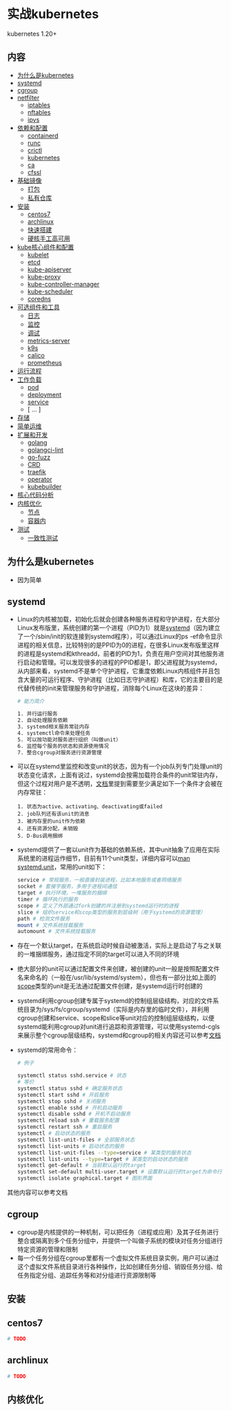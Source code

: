 # 实战kubernetes

kubernetes 1.20+


## 内容
- [为什么是kubernetes](#为什么是kubernetes)
- [systemd](#systemd)
- [cgroup](#cgroup)
- [netfilter](#netfilter)
    - [iptables](#iptables)
    - [nftables](#nftables)
    - [ipvs](#ipvs)
- [依赖和配置](#依赖和配置)
    - [containerd](#containerd)
    - [runc](#runc)
    - [crictl](#crictl)
    - [kubernetes](#kubernetes)
    - [ca](#ca)
    - [cfssl](#cfssl)
- [基础镜像](#基础镜像)
    - [打包](#打包)
    - [私有仓库](#私有仓库)
- [安装](#安装)
    - [centos7](#centos7)
    - [archlinux](#archlinux)
    - [快速搭建](#快速搭建)
    - [硬核手工高可用](#硬核手工高可用)
- [kube核心组件和配置](#kube核心组件和配置)
    - [kubelet](#kubelet)
    - [etcd](#etcd)
    - [kube-apiserver](#kube-apiserver)
    - [kube-proxy](#kube-proxy)
    - [kube-controller-manager](#kube-controller-manager)
    - [kube-scheduler](#kube-scheduler)
    - [coredns](#coredns)
- [可选组件和工具](#可选)
    - [日志](#日志)
    - [监控](#监控)
    - [调试](#调试)
    - [metrics-server](#metrics-server)
    - [k9s](#k9s)
    - [calico](#calico)
    - [prometheus](#prometheus)
- [运行流程](#运行流程)
- [工作负载](#工作负载)
    - [pod](#pod)
    - [deployment](#deployment)
    - [service](#service)
    - [ ... ]
- [存储](#存储)
- [简单运维](#简单运维)
- [扩展和开发](#扩展和开发)
    - [golang](#golang)
    - [golangci-lint](#golangci-lint)
    - [go-fuzz](#go-fuzz)
    - [CRD](#CRD)
    - [traefik](#traefik)
    - [operator](#operator)
    - [kubebuilder](#kubebuilder)
- [核心代码分析](#核心代码分析)
- [内核优化](#内核优化)
    - [节点](#节点)
    - [容器内](#容器内)
- [测试](#测试)
    - [一致性测试](#一致性测试)

## 为什么是kubernetes

- 因为简单

## systemd

- Linux的内核被加载，初始化后就会创建各种服务进程和守护进程，在大部分Linux发布版里，系统创建的第一个进程（PID为1）就是[systemd](https://www.freedesktop.org/software/systemd/man/systemd.html#)（因为建立了一个/sbin/init的软连接到systemd程序），可以通过Linux的ps -ef命令显示进程的相关信息，比较特别的是PPID为0的进程，在很多Linux发布版里这样的进程是systemd和kthreadd，前者的PID为1，负责在用户空间对其他服务进行启动和管理。可以发现很多的进程的PPID都是1，即父进程就为systemd，从内部来看，systemd不是单个守护进程，它重度依赖Linux内核组件并且包含大量的可运行程序、守护进程（比如日志守护进程）和库，它的主要目的是代替传统的init来管理服务和守护进程，消除每个Linux在这块的差异：
    ```sh
    # 能力简介

    1. 并行运行服务
    2. 自动处理服务依赖
    3. systemd相关服务常驻内存
    4. systemctl命令来处理任务
    5. 可以按功能对服务进行组织（叫做unit）
    6. 监控每个服务的状态和资源使用情况
    7. 整合cgroup对服务进行资源管理
    ```

- 可以在systemd里监控和改变unit的状态，因为有一个job队列专门处理unit的状态变化请求，上面有说过，systemd会按需加载符合条件的unit常驻内存，但这个过程对用户是不透明，[文档](https://www.freedesktop.org/software/systemd/man/systemd.html#)里提到需要至少满足如下一个条件才会被在内存常驻：
    ```
    1. 状态为active、activating、deactivating或failed 
    2. job队列还有该unit的消息
    3. 被内存里的unit作为依赖
    4. 还有资源分配，未销毁
    5. D-Bus调用捆绑
    ```
- systemd提供了一套以unit作为基础的依赖系统，其中unit抽象了应用在实际系统里的进程运作细节，目前有11个unit类型，详细内容可以[man systemd.unit](https://www.freedesktop.org/software/systemd/man/systemd.unit.html#)，常用的unit如下：
    ```sh
    service # 常规服务，一般直接封装进程，比如本地服务或者网络服务
    socket # 套接字服务，多用于进程间通信
    target # 执行环境，一堆服务的捆绑
    timer # 循环执行的服务
    scope # 定义了外部通过fork创建的并注册到systemd运行时的进程
    slice # 组织service和scop类型的服务到层级树（用于systemd的资源管理）
    path # 检测文件服务
    mount # 文件系统挂载服务
    automount # 文件系统挂载服务

    ```

- 存在一个默认target，在系统启动时候自动被激活，实际上是启动了与之关联的一堆捆绑服务，通过指定不同的target可以进入不同的环境
- 绝大部分的unit可以通过配置文件来创建，被创建的unit一般是按照配置文件名来命名的（一般在/usr/lib/systemd/system），但也有一部分比如上面的[scope](https://www.freedesktop.org/software/systemd/man/systemd.scope.html#)类型的unit是无法通过配置文件创建，是systemd运行时创建的
- systemd利用cgroup创建专属于systemd的控制组层级结构，对应的文件系统目录为/sys/fs/cgroup/systemd（实际是内存里的临时文件），并利用cgroup创建和service、scope和slice等unit对应的控制组层级结构，以便systemd能利用cgroup对unit进行追踪和资源管理，可以使用systemd-cgls来展示整个cgroup层级结构，systemd和cgroup的相关内容还可以参考[文档](https://www.freedesktop.org/wiki/Software/systemd/ControlGroupInterface/)

- systemd的常用命令：
    ```sh 
    # 例子

    systemctl status sshd.service # 状态
    # 等价
    systemctl status sshd # 确定服务状态
    systemctl start sshd # 开启服务
    systemctl stop sshd # 关闭服务
    systemctl enable sshd # 开机启动服务
    systemctl disable sshd # 开机不启动服务
    systemctl reload ssh # 重载服务配置
    systemctl restart ssh # 重启服务
    systemctl # 启动状态的服务
    systemctl list-unit-files # 全部服务状态
    systemctl list-units # 启动状态的服务
    systemctl list-unit-files --type=service # 某类型的服务状态
    systemctl list-units --type=target # 某类型的启动状态的服务
    systemctl get-default # 当前默认运行的target
    systemctl set-default multi-user.target # 设置默认运行的target为命令行
    systemctl isolate graphical.target # 图形界面
    ```
其他内容可以参考文档


## cgroup
- cgroup是内核提供的一种机制，可以把任务（进程或应用）及其子任务进行整合或隔离到多个任务分组中，并提供一个叫做子系统的模块对任务分组进行特定资源的管理和限制
- 每一个任务分组在cgroup里都有一个虚拟文件系统目录实例，用户可以通过这个虚拟文件系统目录进行各种操作，比如创建任务分组、销毁任务分组、给任务指定分组、追踪任务等和对分组进行资源限制等

## 安装
## centos7
```sh
# TODO
```

## archlinux
```sh
# TODO
```

## 内核优化